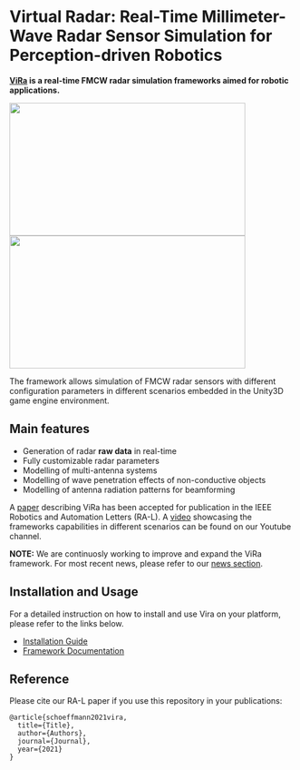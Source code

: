# Virtual Radar: Real-Time Millimeter-Wave Radar Sensor Simulation for Perception-driven Robotics

**[ViRa](https://aau.at/vira) is a real-time FMCW radar simulation frameworks aimed for robotic applications.**

<img src="https://github.com/chstetco/virtualradar/blob/main/readme_images/ICRA2021_snip01.gif" width="416" height="234" /> <img src="https://github.com/chstetco/virtualradar/blob/main/readme_images/ICRA2021_snip02.gif" width="416" height="234" />

The framework allows simulation of FMCW radar sensors with different configuration parameters in different scenarios embedded in the Unity3D game engine environment. 

## Main features

* Generation of radar **raw data** in real-time
* Fully customizable radar parameters
* Modelling of multi-antenna systems
* Modelling of wave penetration effects of non-conductive objects
* Modelling of antenna radiation patterns for beamforming

A [paper](link-to-paper) describing ViRa has been accepted for publication in the IEEE Robotics and Automation Letters (RA-L). 
A [video](link-to-video) showcasing the frameworks capabilities in different scenarios can be found on our Youtube channel.

**NOTE:** We are continuosly working to improve and expand the ViRa framework. For most recent news, please refer to our [news section](https://github.com/chstetco/virtualradar/blob/main/docs/news.md).

## Installation and Usage

For a detailed instruction on how to install and use Vira on your platform, please refer to the links below.

* [Installation Guide](link-to-install)
* [Framework Documentation](https://virtualradar.readthedocs.io)

## Reference
Please cite our RA-L paper if you use this repository in your publications:
```
@article{schoeffmann2021vira,
  title={Title},
  author={Authors},
  journal={Journal},
  year={2021}
}
```
